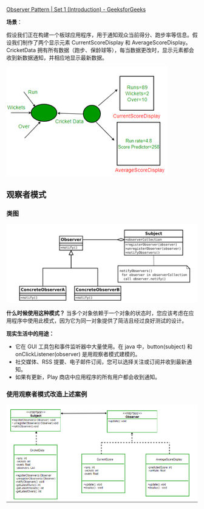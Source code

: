 [Observer Pattern | Set 1 (Introduction) - GeeksforGeeks](https://www.geeksforgeeks.org/observer-pattern-set-1-introduction/)

**场景**：

假设我们正在构建一个板球应用程序，用于通知观众当前得分、跑步率等信息。假设我们制作了两个显示元素 CurrentScoreDisplay 和 AverageScoreDisplay。CricketData 拥有所有数据（跑步、保龄球等），每当数据更改时，显示元素都会收到新数据通知，并相应地显示最新数据。

![1660831349872](imgs/1660831349872.png)







## 观察者模式

### 类图

![1660832123472](imgs/1660832123472.png)

**什么时候使用这种模式？**
当多个对象依赖于一个对象的状态时，您应该考虑在应用程序中使用此模式，因为它为同一对象提供了简洁且经过良好测试的设计。

**现实生活中的用途：**

- 它在 GUI 工具包和事件监听器中大量使用。在 java 中，button(subject) 和 onClickListener(observer) 是用观察者模式建模的。
- 社交媒体、RSS 提要、电子邮件订阅，您可以选择关注或订阅并收到最新通知。
- 如果有更新，Play 商店中应用程序的所有用户都会收到通知。



### 使用观察者模式改造上述案例

![1660832543686](imgs/1660832543686.png)